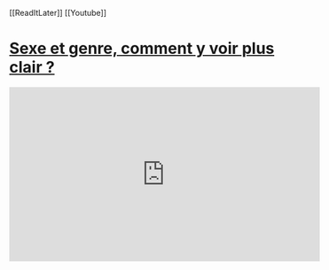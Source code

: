 [[ReadItLater]] [[Youtube]]

# [Sexe et genre, comment y voir plus clair ?](https://www.youtube.com/watch?v=OE-ONN6eVgs)

<iframe width="560" height="315" src="https://www.youtube.com/embed/OE-ONN6eVgs" title="YouTube video player" frameborder="0" allow="accelerometer; autoplay; clipboard-write; encrypted-media; gyroscope; picture-in-picture" allowfullscreen></iframe>